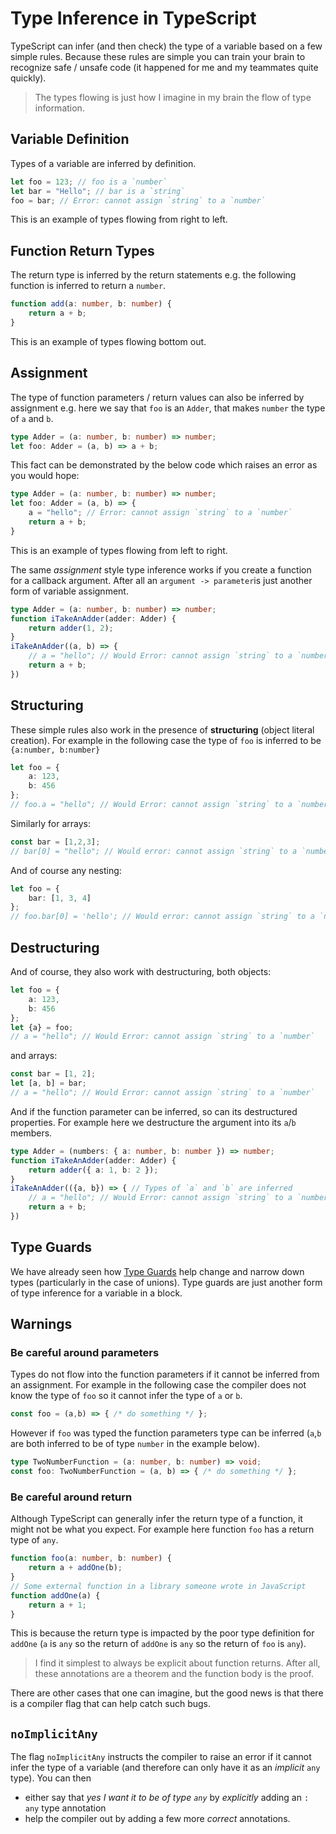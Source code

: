 # Type Inference in TypeScript

TypeScript can infer (and then check) the type of a variable based on a few simple rules. Because these rules
are simple you can train your brain to recognize safe / unsafe code (it happened for me and my teammates quite quickly).

> The types flowing is just how I imagine in my brain the flow of type information.

## Variable Definition

Types of a variable are inferred by definition.

```ts
let foo = 123; // foo is a `number`
let bar = "Hello"; // bar is a `string`
foo = bar; // Error: cannot assign `string` to a `number`
```

This is an example of types flowing from right to left.

## Function Return Types

The return type is inferred by the return statements e.g. the following function is inferred to return a `number`.

```ts
function add(a: number, b: number) {
    return a + b;
}
```

This is an example of types flowing bottom out.

## Assignment

The type of function parameters / return values can also be inferred by assignment e.g. here we say that `foo` is an `Adder`, that makes `number` the type of `a` and `b`.

```ts
type Adder = (a: number, b: number) => number;
let foo: Adder = (a, b) => a + b;
```

This fact can be demonstrated by the below code which raises an error as you would hope:

```ts
type Adder = (a: number, b: number) => number;
let foo: Adder = (a, b) => {
    a = "hello"; // Error: cannot assign `string` to a `number`
    return a + b;
}
```

This is an example of types flowing from left to right.

The same *assignment* style type inference works if you create a function for a callback argument. After all an `argument -> parameter`is just another form of variable assignment.

```ts
type Adder = (a: number, b: number) => number;
function iTakeAnAdder(adder: Adder) {
    return adder(1, 2);
}
iTakeAnAdder((a, b) => {
    // a = "hello"; // Would Error: cannot assign `string` to a `number`
    return a + b;
})
```

## Structuring

These simple rules also work in the presence of **structuring** (object literal creation). For example in the following case the type of `foo` is inferred to be `{a:number, b:number}`

```ts
let foo = {
    a: 123,
    b: 456
};
// foo.a = "hello"; // Would Error: cannot assign `string` to a `number`
```

Similarly for arrays:

```ts
const bar = [1,2,3];
// bar[0] = "hello"; // Would error: cannot assign `string` to a `number`
```

And of course any nesting:

```ts
let foo = {
    bar: [1, 3, 4]
};
// foo.bar[0] = 'hello'; // Would error: cannot assign `string` to a `number`
```

## Destructuring

And of course, they also work with destructuring, both objects:

```ts
let foo = {
    a: 123,
    b: 456
};
let {a} = foo;
// a = "hello"; // Would Error: cannot assign `string` to a `number`
```

and arrays:

```ts
const bar = [1, 2];
let [a, b] = bar;
// a = "hello"; // Would Error: cannot assign `string` to a `number`
```

And if the function parameter can be inferred, so can its destructured properties. For example here we destructure the argument into its `a`/`b` members.

```ts
type Adder = (numbers: { a: number, b: number }) => number;
function iTakeAnAdder(adder: Adder) {
    return adder({ a: 1, b: 2 });
}
iTakeAnAdder(({a, b}) => { // Types of `a` and `b` are inferred
    // a = "hello"; // Would Error: cannot assign `string` to a `number`
    return a + b;
})
```

## Type Guards

We have already seen how [Type Guards](./typeGuard.md) help change and narrow down types (particularly in the case of unions). Type guards are just another form of type inference for a variable in a block.

## Warnings

### Be careful around parameters

Types do not flow into the function parameters if it cannot be inferred from an assignment. For example in the following case the compiler does not know the type of `foo` so it cannot infer the type of `a` or `b`.

```ts
const foo = (a,b) => { /* do something */ };
```

However if `foo` was typed the function parameters type can be inferred (`a`,`b` are both inferred to be of type `number` in the example below).

```ts
type TwoNumberFunction = (a: number, b: number) => void;
const foo: TwoNumberFunction = (a, b) => { /* do something */ };
```

### Be careful around return

Although TypeScript can generally infer the return type of a function, it might not be what you expect. For example here function `foo` has a return type of `any`.

```ts
function foo(a: number, b: number) {
    return a + addOne(b);
}
// Some external function in a library someone wrote in JavaScript
function addOne(a) {
    return a + 1;
}
```

This is because the return type is impacted by the poor type definition for `addOne` (`a` is `any` so the return of `addOne` is `any` so the return of `foo` is `any`).

> I find it simplest to always be explicit about function returns. After all, these annotations are a theorem and the function body is the proof.

There are other cases that one can imagine, but the good news is that there is a compiler flag that can help catch such bugs.

## `noImplicitAny`

The flag `noImplicitAny` instructs the compiler to raise an error if it cannot infer the type of a variable (and therefore can only have it as an *implicit* `any` type). You can then

* either say that *yes I want it to be of type `any`* by *explicitly* adding an `: any` type annotation
* help the compiler out by adding a few more *correct* annotations.
